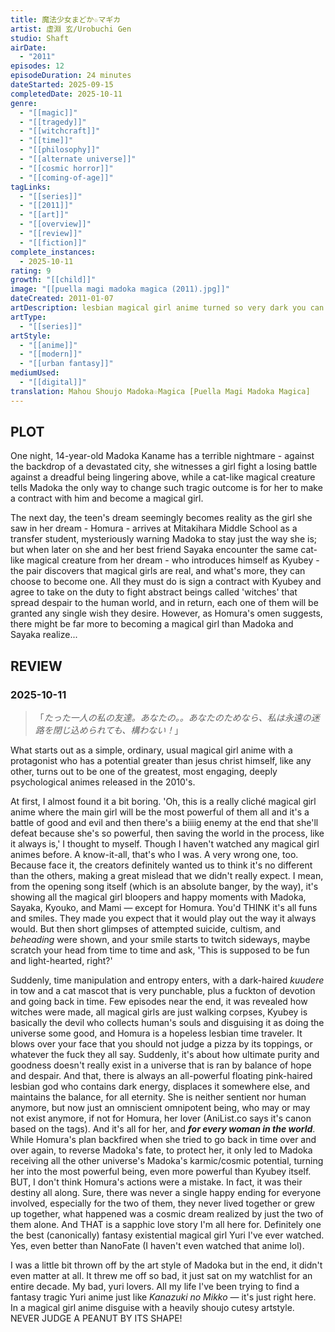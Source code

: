 ```yaml
---
title: 魔法少女まどか☆マギカ
artist: 虚淵 玄/Urobuchi Gen
studio: Shaft
airDate:
  - "2011"
episodes: 12
episodeDuration: 24 minutes
dateStarted: 2025-09-15
completedDate: 2025-10-11
genre:
  - "[[magic]]"
  - "[[tragedy]]"
  - "[[witchcraft]]"
  - "[[time]]"
  - "[[philosophy]]"
  - "[[alternate universe]]"
  - "[[cosmic horror]]"
  - "[[coming-of-age]]"
tagLinks:
  - "[[series]]"
  - "[[2011]]"
  - "[[art]]"
  - "[[overview]]"
  - "[[review]]"
  - "[[fiction]]"
complete_instances:
  - 2025-10-11
rating: 9
growth: "[[child]]"
image: "[[puella magi madoka magica (2011).jpg]]"
dateCreated: 2011-01-07
artDescription: lesbian magical girl anime turned so very dark you can't see her anymore
artType:
  - "[[series]]"
artStyle:
  - "[[anime]]"
  - "[[modern]]"
  - "[[urban fantasy]]"
mediumUsed:
  - "[[digital]]"
translation: Mahou Shoujo Madoka☆Magica [Puella Magi Madoka Magica]
---
```

## PLOT

One night, 14-year-old Madoka Kaname has a terrible nightmare - against the backdrop of a devastated city, she witnesses a girl fight a losing battle against a dreadful being lingering above, while a cat-like magical creature tells Madoka the only way to change such tragic outcome is for her to make a contract with him and become a magical girl. 

The next day, the teen's dream seemingly becomes reality as the girl she saw in her dream - Homura - arrives at Mitakihara Middle School as a transfer student, mysteriously warning Madoka to stay just the way she is; but when later on she and her best friend Sayaka encounter the same cat-like magical creature from her dream - who introduces himself as Kyubey - the pair discovers that magical girls are real, and what's more, they can choose to become one. All they must do is sign a contract with Kyubey and agree to take on the duty to fight abstract beings called 'witches' that spread despair to the human world, and in return, each one of them will be granted any single wish they desire. However, as Homura's omen suggests, there might be far more to becoming a magical girl than Madoka and Sayaka realize... 
## REVIEW

### 2025-10-11

> 「*たった一人の私の友達。あなたの。。あなたのためなら、私は永遠の迷路を閉じ込められても、構わない！*」

What starts out as a simple, ordinary, usual magical girl anime with a protagonist who has a potential greater than jesus christ himself, like any other, turns out to be one of the greatest, most engaging, deeply psychological animes released in the 2010's.

At first, I almost found it a bit boring. 'Oh, this is a really cliché magical girl anime where the main girl will be the most powerful of them all and it's a battle of good and evil and then there's a biiiig enemy at the end that she'll defeat because she's so powerful, then saving the world in the process, like it always is,' I thought to myself. Though I haven't watched any magical girl animes before. A know-it-all, that's who I was. A very wrong one, too. Because face it, the creators definitely wanted us to think it's no different than the others, making a great mislead that we didn't really expect. I mean, from the opening song itself (which is an absolute banger, by the way), it's showing all the magical girl bloopers and happy moments with Madoka, Sayaka, Kyouko, and Mami — except for Homura. You'd THINK it's all funs and smiles. They made you expect that it would play out the way it always would. But then short glimpses of attempted suicide, cultism, and *beheading* were shown, and your smile starts to twitch sideways, maybe scratch your head from time to time and ask, 'This is supposed to be fun and light-hearted, right?' 

Suddenly, time manipulation and entropy enters, with a dark-haired *kuudere* in tow and a cat mascot that is very punchable, plus a fuckton of devotion and going back in time. Few episodes near the end, it was revealed how witches were made, all magical girls are just walking corpses, Kyubey is basically the devil who collects human's souls and disguising it as doing the universe some good, and Homura is a hopeless lesbian time traveler. It blows over your face that you should not judge a pizza by its toppings, or whatever the fuck they all say. Suddenly, it's about how ultimate purity and goodness doesn't really exist in a universe that is ran by balance of hope and despair. And that, there is always an all-powerful floating pink-haired lesbian god who contains dark energy, displaces it somewhere else, and maintains the balance, for all eternity. She is neither sentient nor human anymore, but now just an omniscient omnipotent being, who may or may not exist anymore, if not for Homura, her lover (AniList.co says it's canon based on the tags). And it's all for her, and ***for every woman in the world***. While Homura's plan backfired when she tried to go back in time over and over again, to reverse Madoka's fate, to
protect her, it only led to Madoka receiving all the other universe's Madoka's karmic/cosmic potential, turning her into the most powerful being, even more powerful than Kyubey itself. BUT, I don't think Homura's actions were a mistake. In fact, it was their destiny all along. Sure, there was never a single happy ending for everyone involved, especially for the two of them, they never lived together or grew up together, what happened was a cosmic dream realized by just the two of them alone. And THAT is a sapphic love story I'm all here for. Definitely one the best (canonically) fantasy existential magical girl Yuri I've ever watched. Yes, even better than NanoFate (I haven't even watched that anime lol). 

I was a little bit thrown off by the art style of Madoka but in the end, it didn't even matter at all. It threw me off so bad, it just sat on my watchlist for an entire decade. My bad, yuri lovers. All my life I've been trying to find a fantasy tragic Yuri anime just like *Kanazuki no Mikko* — it's just right here. In a magical girl anime disguise with a heavily shoujo cutesy artstyle. NEVER JUDGE A PEANUT BY ITS SHAPE! 